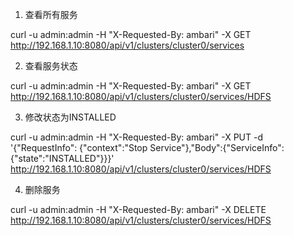 1. 查看所有服务

  curl -u admin:admin -H "X-Requested-By: ambari" -X GET http://192.168.1.10:8080/api/v1/clusters/cluster0/services

2. 查看服务状态

  curl -u admin:admin -H "X-Requested-By: ambari" -X GET http://192.168.1.10:8080/api/v1/clusters/cluster0/services/HDFS

3. 修改状态为INSTALLED

  curl -u admin:admin -H "X-Requested-By: ambari" -X PUT -d '{"RequestInfo": {"context":"Stop Service"},"Body":{"ServiceInfo":{"state":"INSTALLED"}}}' http://192.168.1.10:8080/api/v1/clusters/cluster0/services/HDFS

4. 删除服务

  curl -u admin:admin -H "X-Requested-By: ambari" -X DELETE http://192.168.1.10:8080/api/v1/clusters/cluster0/services/HDFS
